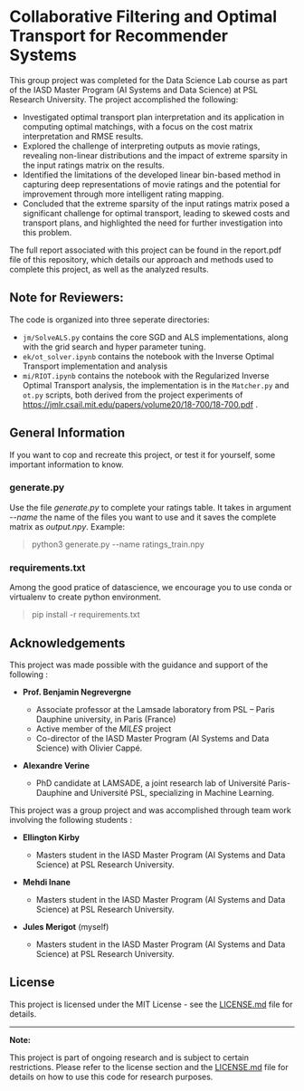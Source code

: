 # Collaborative Filtering and Optimal Transport for Recommender Systems

This group project was completed for the Data Science Lab course as part of the IASD Master Program (AI Systems and Data Science) at PSL Research University.
The project accomplished the following:
- Investigated optimal transport plan interpretation and its application in computing optimal matchings, with a focus on the cost matrix interpretation and RMSE results.
- Explored the challenge of interpreting outputs as movie ratings, revealing non-linear distributions and the impact of extreme sparsity in the input ratings matrix on the results.
- Identified the limitations of the developed linear bin-based method in capturing deep representations of movie ratings and the potential for improvement through more intelligent rating mapping.
- Concluded that the extreme sparsity of the input ratings matrix posed a significant challenge for optimal transport, leading to skewed costs and transport plans, and highlighted the need for further investigation into this problem.

The full report associated with this project can be found in the report.pdf file of this repository, which details our approach and methods used to complete this project, as well as the analyzed results.

## Note for Reviewers:

The code is organized into three seperate directories:
- `jm/SolveALS.py` contains the core SGD and ALS implementations, along with the grid search and hyper parameter tuning.
- `ek/ot_solver.ipynb` contains the notebook with the Inverse Optimal Transport implementation and analysis
- `mi/RIOT.ipynb` contains the notebook with the Regularized Inverse Optimal Transport analysis, the implementation is in the `Matcher.py` and `ot.py` scripts, both derived from the project experiments of https://jmlr.csail.mit.edu/papers/volume20/18-700/18-700.pdf .

## General Information
If you want to cop and recreate this project, or test it for yourself, some important information to know.

### generate.py
Use the file *generate.py* to complete your ratings table. 
It takes in argument *--name* the name of the files you want to use and it saves the complete matrix as *output.npy*.
Example:
  > python3 generate.py --name ratings_train.npy

### requirements.txt
Among the good pratice of datascience, we encourage you to use conda or virtualenv to create python environment. 
  > pip install -r requirements.txt

## Acknowledgements
This project was made possible with the guidance and support of the following :
 
- **Prof. Benjamin Negrevergne**
  - Associate professor at the Lamsade laboratory from PSL – Paris Dauphine university, in Paris (France)
  - Active member of the *MILES* project
  - Co-director of the IASD Master Program (AI Systems and Data Science) with Olivier Cappé.

- **Alexandre Verine**
  - PhD candidate at LAMSADE, a joint research lab of Université Paris-Dauphine and Université PSL, specializing in Machine Learning.

This project was a group project and was accomplished through team work involving the following students :

- **Ellington Kirby**
  - Masters student in the IASD Master Program (AI Systems and Data Science) at PSL Research University.

- **Mehdi Inane**
  - Masters student in the IASD Master Program (AI Systems and Data Science) at PSL Research University.

- **Jules Merigot** (myself)
  - Masters student in the IASD Master Program (AI Systems and Data Science) at PSL Research University.

## License
This project is licensed under the MIT License - see the [LICENSE.md](LICENSE.md) file for details.

---

**Note:**

This project is part of ongoing research and is subject to certain restrictions. Please refer to the license section and the [LICENSE.md](LICENSE.md) file for details on how to use this code for research purposes.

